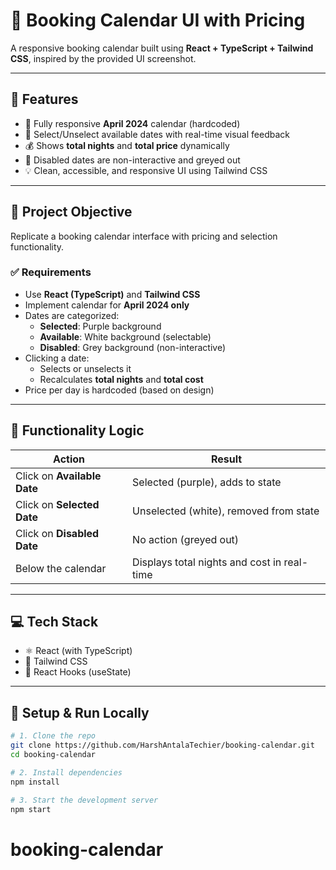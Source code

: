 # 📅 Booking Calendar UI with Pricing

A responsive booking calendar built using **React + TypeScript + Tailwind CSS**, inspired by the provided UI screenshot.

---

## 🚀 Features

- 📆 Fully responsive **April 2024** calendar (hardcoded)
- 🎨 Select/Unselect available dates with real-time visual feedback
- 💰 Shows **total nights** and **total price** dynamically
- 🚫 Disabled dates are non-interactive and greyed out
- 💡 Clean, accessible, and responsive UI using Tailwind CSS

---

## 📌 Project Objective

Replicate a booking calendar interface with pricing and selection functionality.

### ✅ Requirements

- Use **React (TypeScript)** and **Tailwind CSS**
- Implement calendar for **April 2024 only**
- Dates are categorized:
  - **Selected**: Purple background
  - **Available**: White background (selectable)
  - **Disabled**: Grey background (non-interactive)
- Clicking a date:
  - Selects or unselects it
  - Recalculates **total nights** and **total cost**
- Price per day is hardcoded (based on design)

---

## 🧠 Functionality Logic

| Action                      | Result                                      |
| --------------------------- | ------------------------------------------- |
| Click on **Available Date** | Selected (purple), adds to state            |
| Click on **Selected Date**  | Unselected (white), removed from state      |
| Click on **Disabled Date**  | No action (greyed out)                      |
| Below the calendar          | Displays total nights and cost in real-time |

---

## 💻 Tech Stack

- ⚛️ React (with TypeScript)
- 💨 Tailwind CSS
- 🧠 React Hooks (useState)

---

## 🧪 Setup & Run Locally

```bash
# 1. Clone the repo
git clone https://github.com/HarshAntalaTechier/booking-calendar.git
cd booking-calendar

# 2. Install dependencies
npm install

# 3. Start the development server
npm start
```
# booking-calendar
